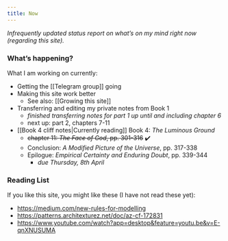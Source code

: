 ```yaml
---
title: Now
---
```


*Infrequently updated status report on what’s on my mind right now (regarding this site).*

### What’s happening?
What I am working on currently:

* Getting the [[Telegram group]] going
* Making this site work better
	* See also: [[Growing this site]]
* Transferring and editing my private notes from Book 1
	* *finished transferring notes for part 1 up until and including chapter 6*
	* next up: part 2, chapters 7-11
* [[Book 4 cliff notes|Currently reading]] Book 4: _The Luminous Ground_
	* ~~chapter 11: _The Face of God_, pp. 301-316~~ ✔️
	* Conclusion: _A Modified Picture of the Universe_, pp. 317-338
	* Epilogue: _Empirical Certainty and Enduring Doubt_, pp. 339-344
		* *due Thursday, 8th April*

### Reading List
If you like this site, you might like these (I have not read these yet):

* <https://medium.com/new-rules-for-modelling>
* <https://patterns.architexturez.net/doc/az-cf-172831>
* https://www.youtube.com/watch?app=desktop&feature=youtu.be&v=E-qnXNUSUMA